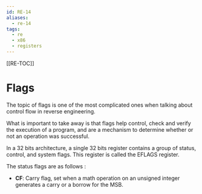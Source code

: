 ```yaml
---
id: RE-14
aliases:
  - re-14
tags:
  - re
  - x86
  - registers
---
```


[[RE-TOC]]

# Flags

The topic of flags is one of the most complicated ones when talking about control flow in reverse engineering.

What is important to take away is that flags help control, check and verify the execution of a program, and are a mechanism to determine whether or not an operation was successful.

In a 32 bits architecture, a single 32 bits register contains a group of status, control, and system flags. This register is called the EFLAGS register.

The status flags are as follows :

- **CF**: Carry flag, set when a math operation on an unsigned integer generates a carry or a borrow for the MSB.
